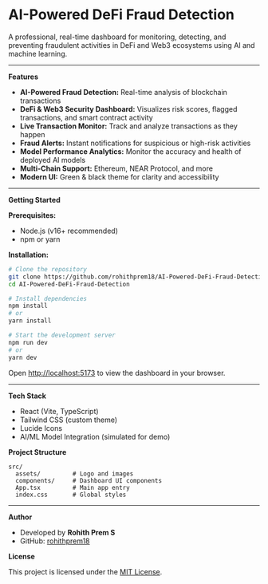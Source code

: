 # **AI-Powered DeFi Fraud Detection**

A professional, real-time dashboard for monitoring, detecting, and preventing fraudulent activities in DeFi and Web3 ecosystems using AI and machine learning.

---

**Features**
- **AI-Powered Fraud Detection:** Real-time analysis of blockchain transactions
- **DeFi & Web3 Security Dashboard:** Visualizes risk scores, flagged transactions, and smart contract activity
- **Live Transaction Monitor:** Track and analyze transactions as they happen
- **Fraud Alerts:** Instant notifications for suspicious or high-risk activities
- **Model Performance Analytics:** Monitor the accuracy and health of deployed AI models
- **Multi-Chain Support:** Ethereum, NEAR Protocol, and more
- **Modern UI:** Green & black theme for clarity and accessibility

---

**Getting Started**

**Prerequisites:**
- Node.js (v16+ recommended)
- npm or yarn

**Installation:**
```bash
# Clone the repository
git clone https://github.com/rohithprem18/AI-Powered-DeFi-Fraud-Detection.git
cd AI-Powered-DeFi-Fraud-Detection

# Install dependencies
npm install
# or
yarn install

# Start the development server
npm run dev
# or
yarn dev
```

Open [http://localhost:5173](http://localhost:5173) to view the dashboard in your browser.

---

**Tech Stack**
- React (Vite, TypeScript)
- Tailwind CSS (custom theme)
- Lucide Icons
- AI/ML Model Integration (simulated for demo)

**Project Structure**
```
src/
  assets/         # Logo and images
  components/     # Dashboard UI components
  App.tsx         # Main app entry
  index.css       # Global styles
```

---

**Author**
- Developed by **Rohith Prem S**  
- GitHub: [rohithprem18](https://github.com/rohithprem18)

**License**

This project is licensed under the [MIT License](LICENSE). 